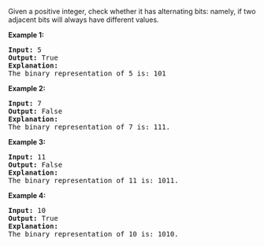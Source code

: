 Given a positive integer, check whether it has alternating bits: namely, if two adjacent bits will always have different values.

**Example 1:**
<pre>
<b>Input:</b> 5
<b>Output:</b> True
<b>Explanation:</b>
The binary representation of 5 is: 101
</pre>

**Example 2:**
<pre>
<b>Input:</b> 7
<b>Output:</b> False
<b>Explanation:</b>
The binary representation of 7 is: 111.
</pre>

**Example 3:**
<pre>
<b>Input:</b> 11
<b>Output:</b> False
<b>Explanation:</b>
The binary representation of 11 is: 1011.
</pre>

**Example 4:**
<pre>
<b>Input:</b> 10
<b>Output:</b> True
<b>Explanation:</b>
The binary representation of 10 is: 1010.
</pre>
